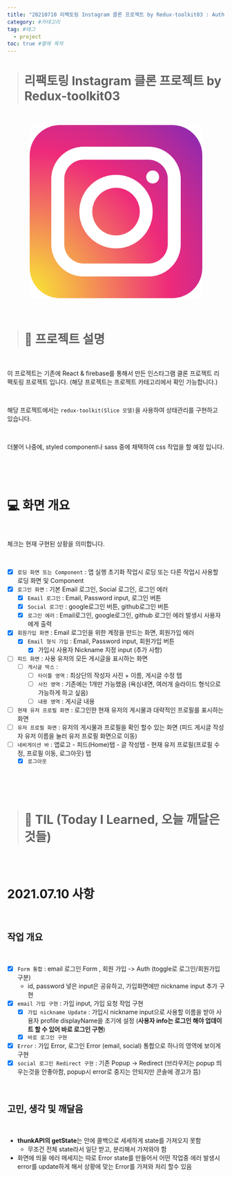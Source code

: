 ```yaml
---
title: "20210710 리팩토링 Instagram 클론 프로젝트 by Redux-toolkit03 : Auth 재편성, 회원가입 구현, Auth 관련 사항 마무리" #제목
category: #카테고리
tag: #태그
  - project
toc: true #옆에 목차
---
```


> # 리팩토링 Instagram 클론 프로젝트 by Redux-toolkit03

<br/>

<p align="center">
<img src="../assets/img/instagram_logo.png" width="400px" height="400px">
</p>

<br/>

> # 📄 프로젝트 설명

<br/>

이 프로젝트는 기존에 React & firebase를 통해서 만든 인스타그램 클론 프로젝트 리팩토링 프로젝트 입니다. (해당 프로젝트는 프로젝트 카테고리에서 확인 가능합니다.)

<br/>

해당 프로젝트에서는 `redux-toolkit(Slice 모델)`을 사용하여 상태관리를 구현하고 있습니다.

<br/>

더불어 나중에, styled component나 sass 중에 채택하여 css 작업을 할 예정 입니다.

<br/>
<br/>
<br/>

# 💻 화면 개요

<br/>

체크는 현재 구현된 상황을 의미합니다.

<br/>

- [x] `로딩 화면 또는 Component` : 앱 실행 초기화 작업시 로딩 또는 다른 작업시 사용할 로딩 화면 및 Component
- [x] `로그인 화면` : 기본 Email 로그인, Social 로그인, 로그인 에러
  - [x] `Email 로그인` : Email, Password input, 로그인 버튼
  - [x] `Social 로그인` : google로그인 버튼, github로그인 버튼
  - [x] `로그인 에러` : Email로그인, google로그인, github 로그인 에러 발생시 사용자에게 출력
- [x] `회원가입 화면` : Email 로그인을 위한 계정을 만드는 화면, 회원가입 에러
  - [x] `Email 형식 가입` : Email, Password input, 회원가입 버튼
    - [x] 가입시 사용자 Nickname 지정 input (추가 사항)
- [ ] `피드 화면` : 사용 유저의 모든 게시글을 표시하는 화면
  - [ ] `게시글 박스` :
    - [ ] `타이틀 영역` : 최상단의 작성자 사진 + 이름, 게시글 수정 탭
    - [ ] `사진 영역` : 기존에는 1개만 가능했음 (욕심내면, 여러개 슬라이드 형식으로 가능하게 하고 싶음)
    - [ ] `내용 영역` : 게시글 내용
- [ ] `현재 유저 프로필 화면` : 로그인한 현재 유저의 게시물과 대략적인 프로필를 표시하는 화면
- [ ] `유저 프로필 화면` : 유저의 게시물과 프로필을 확인 할수 있는 화면 (피드 게시글 작성자 유저 이름을 눌러 유저 프로필 화면으로 이동)
- [ ] `네비게이션 바` : 앱로고 - 피드(Home)탭 - 글 작성탭 - 현재 유저 프로필(프로필 수정, 프로필 이동, 로그아웃) 탭
  - [x] `로그아웃`

<br/>
<br/>
<br/>

> # 📅 TIL (Today I Learned, 오늘 깨달은 것들)

<br/>
<br/>

# 2021.07.10 사항

<br/>

## 작업 개요

<br/>

- [x] `Form 통합` : email 로그인 Form , 회원 가입 -> Auth (toggle로 로그인/회원가입 구분)
  - id, password 넣은 input은 공유하고, 가입화면에만 nickname input 추가 구현
- [x] `email 가입 구현` : 가입 input, 가입 요청 작업 구현
  - [x] `가입 nickname Update` : 가입시 nickname input으로 사용할 이름을 받아 사용자 profile displayName을 초기에 설정 (**사용자 info는 로그인 해야 업데이트 할 수 있어 바로 로그인 구현**)
  - [x] `바로 로그인 구현`
- [x] `Error` : 가입 Error, 로그인 Error (email, social) 통합으로 하나의 영역에 보이게 구현
- [x] `social 로그인 Redirect 구현` : 기존 Popup -> Redirect (브라우저는 popup 띄우는것을 안좋아함, popup시 error로 중지는 안되지만 콘솔에 경고가 뜸)

<br/>

## 고민, 생각 및 깨달음

<br/>

- **thunkAPI의 getState**는 안에 콜백으로 세세하게 state를 가져오지 못함
  - 무조건 전체 state라서 일단 받고, 분리해서 가져와야 함
- 화면에 띄울 에러 메세지는 따로 Error state를 만들어서 어떤 작업중 에러 발생시 error를 update하게 해서 상황에 맞는 Error를 가져와 처리 할수 있음
